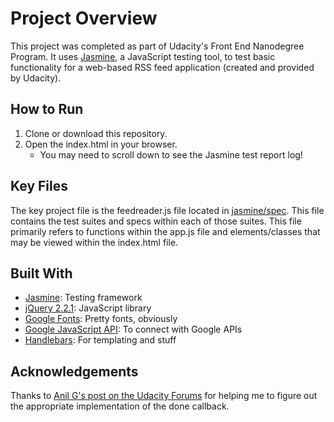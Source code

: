 # Project Overview

This project was completed as part of Udacity's Front End Nanodegree Program. It uses [Jasmine](https://jasmine.github.io/), a JavaScript testing tool, to test basic functionality for a web-based RSS feed application (created and provided by Udacity).

## How to Run 
1. Clone or download this repository.
2. Open the index.html in your browser.
   - You may need to scroll down to see the Jasmine test report log!
   
## Key Files
The key project file is the feedreader.js file located in [jasmine/spec](https://github.com/LMiller333/Udacity-FEND-FeedReaderTesting/tree/master/jasmine/spec). This file contains the test suites and specs within each of those suites. This file primarily refers to functions within the app.js file and elements/classes that may be viewed within the index.html file.

## Built With

- [Jasmine](https://jasmine.github.io/): Testing framework
- [jQuery 2.2.1](https://jquery.com/): JavaScript library
- [Google Fonts](https://fonts.google.com/): Pretty fonts, obviously
- [Google JavaScript API](https://www.google.com/jsapi): To connect with Google APIs
- [Handlebars](https://handlebarsjs.com/): For templating and stuff

## Acknowledgements
Thanks to [Anil G's post on the Udacity Forums](https://knowledge.udacity.com/questions/1649) for helping me to figure out the appropriate implementation of the done callback.
